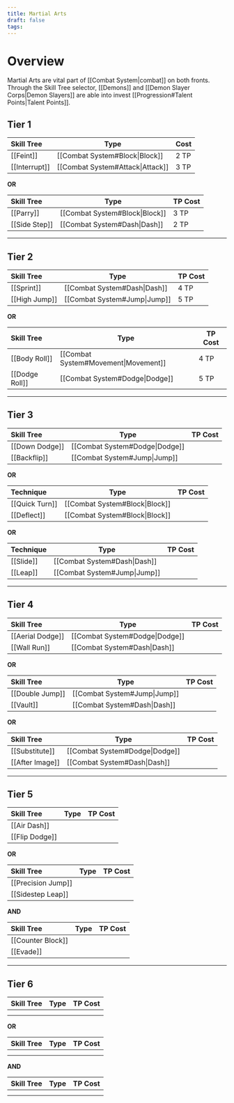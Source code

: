 ```yaml
---
title: Martial Arts
draft: false
tags:
---
```


# Overview
Martial Arts are vital part of [[Combat System|combat]] on both fronts.  Through the Skill Tree selector, [[Demons]] and [[Demon Slayer Corps|Demon Slayers]] are able into invest [[Progression#Talent Points|Talent Points]]. 


## Tier 1 
| Skill Tree    | **Type**                         | Cost |
| :------------ | -------------------------------- | ---- |
| [[Feint]]     | [[Combat System#Block\|Block]]   | 2 TP |
| [[Interrupt]] | [[Combat System#Attack\|Attack]] | 3 TP |
**OR**

| Skill Tree    | Type                           | TP Cost |
| :------------ | ------------------------------ | ------- |
| [[Parry]]     | [[Combat System#Block\|Block]] | 3 TP    |
| [[Side Step]] | [[Combat System#Dash\|Dash]]   | 2 TP    |

---
## Tier 2
| Skill Tree    | Type                         | TP Cost |
| :------------ | ---------------------------- | ------- |
| [[Sprint]]    | [[Combat System#Dash\|Dash]] | 4 TP    |
| [[High Jump]] | [[Combat System#Jump\|Jump]] | 5 TP    |
**OR**

| Skill Tree     | Type                                 | TP Cost |
| :------------- | ------------------------------------ | ------- |
| [[Body Roll]]  | [[Combat System#Movement\|Movement]] | 4 TP    |
| [[Dodge Roll]] | [[Combat System#Dodge\|Dodge]]       | 5 TP    |

---
## Tier 3
| Skill Tree     | Type                           | TP Cost |
| :------------- | ------------------------------ | ------- |
| [[Down Dodge]] | [[Combat System#Dodge\|Dodge]] |         |
| [[Backflip]]   | [[Combat System#Jump\|Jump]]   |         |
**OR**

| Technique      | Type                           | TP Cost |
| :------------- | ------------------------------ | ------- |
| [[Quick Turn]] | [[Combat System#Block\|Block]] |         |
| [[Deflect]]    | [[Combat System#Block\|Block]] |         |
**OR**

| Technique | Type                         | TP Cost |
| :-------- | ---------------------------- | ------- |
| [[Slide]] | [[Combat System#Dash\|Dash]] |         |
| [[Leap]]  | [[Combat System#Jump\|Jump]] |         |

---
## Tier 4
| Skill Tree       | Type                           | TP Cost |
| :--------------- | ------------------------------ | ------- |
| [[Aerial Dodge]] | [[Combat System#Dodge\|Dodge]] |         |
| [[Wall Run]]     | [[Combat System#Dash\|Dash]]   |         |
**OR**

| Skill Tree      | Type                         | TP Cost |
| :-------------- | ---------------------------- | ------- |
| [[Double Jump]] | [[Combat System#Jump\|Jump]] |         |
| [[Vault]]       | [[Combat System#Dash\|Dash]] |         |
**OR**

| Skill Tree      | Type                           | TP Cost |
| :-------------- | ------------------------------ | ------- |
| [[Substitute]]  | [[Combat System#Dodge\|Dodge]] |         |
| [[After Image]] | [[Combat System#Dash\|Dash]]   |         |

---
## Tier 5
| Skill Tree     | Type | TP Cost |
| :------------- | ---- | ------- |
| [[Air Dash]]   |      |         |
| [[Flip Dodge]] |      |         |
**OR**

| Skill Tree         | Type | TP Cost |
| :----------------- | ---- | ------- |
| [[Precision Jump]] |      |         |
| [[Sidestep Leap]]  |      |         |
**AND**

| Skill Tree        | Type | TP Cost |
| :---------------- | ---- | ------- |
| [[Counter Block]] |      |         |
| [[Evade]]         |      |         |

---
## Tier 6
| Skill Tree | Type | TP Cost |
| :--------- | ---- | ------- |
|            |      |         |
|            |      |         |
**OR**

| Skill Tree | Type | TP Cost |
| :--------- | ---- | ------- |
|            |      |         |
|            |      |         |

**AND**

| Skill Tree | Type | TP Cost |
| :--------- | ---- | ------- |
|            |      |         |
|            |      |         |
